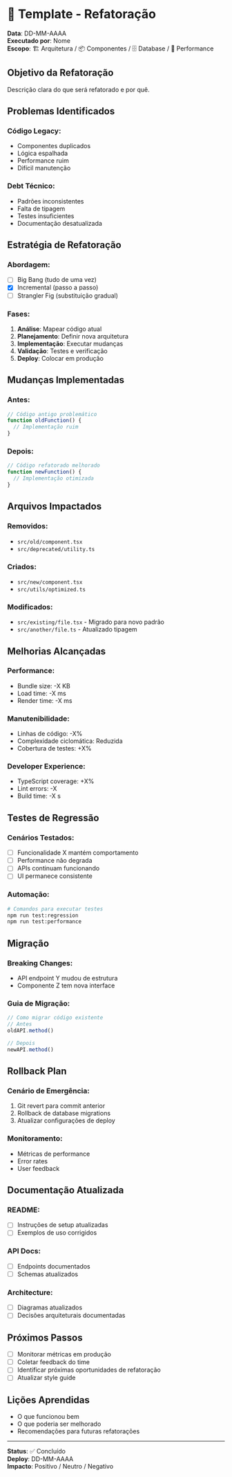# 🔄 Template - Refatoração

**Data**: DD-MM-AAAA  
**Executado por**: Nome  
**Escopo**: 🏗️ Arquitetura / 📦 Componentes / 🗄️ Database / 🚀 Performance  

## Objetivo da Refatoração
Descrição clara do que será refatorado e por quê.

## Problemas Identificados

### Código Legacy:
- Componentes duplicados
- Lógica espalhada
- Performance ruim
- Difícil manutenção

### Debt Técnico:
- Padrões inconsistentes
- Falta de tipagem
- Testes insuficientes
- Documentação desatualizada

## Estratégia de Refatoração

### Abordagem:
- [ ] Big Bang (tudo de uma vez)
- [x] Incremental (passo a passo)
- [ ] Strangler Fig (substituição gradual)

### Fases:
1. **Análise**: Mapear código atual
2. **Planejamento**: Definir nova arquitetura
3. **Implementação**: Executar mudanças
4. **Validação**: Testes e verificação
5. **Deploy**: Colocar em produção

## Mudanças Implementadas

### Antes:
```typescript
// Código antigo problemático
function oldFunction() {
  // Implementação ruim
}
```

### Depois:
```typescript
// Código refatorado melhorado
function newFunction() {
  // Implementação otimizada
}
```

## Arquivos Impactados

### Removidos:
- `src/old/component.tsx`
- `src/deprecated/utility.ts`

### Criados:
- `src/new/component.tsx`
- `src/utils/optimized.ts`

### Modificados:
- `src/existing/file.tsx` - Migrado para novo padrão
- `src/another/file.ts` - Atualizado tipagem

## Melhorias Alcançadas

### Performance:
- Bundle size: -X KB
- Load time: -X ms
- Render time: -X ms

### Manutenibilidade:
- Linhas de código: -X%
- Complexidade ciclomática: Reduzida
- Cobertura de testes: +X%

### Developer Experience:
- TypeScript coverage: +X%
- Lint errors: -X
- Build time: -X s

## Testes de Regressão

### Cenários Testados:
- [ ] Funcionalidade X mantém comportamento
- [ ] Performance não degrada
- [ ] APIs continuam funcionando
- [ ] UI permanece consistente

### Automação:
```bash
# Comandos para executar testes
npm run test:regression
npm run test:performance
```

## Migração

### Breaking Changes:
- API endpoint Y mudou de estrutura
- Componente Z tem nova interface

### Guia de Migração:
```typescript
// Como migrar código existente
// Antes
oldAPI.method()

// Depois  
newAPI.method()
```

## Rollback Plan

### Cenário de Emergência:
1. Git revert para commit anterior
2. Rollback de database migrations
3. Atualizar configurações de deploy

### Monitoramento:
- Métricas de performance
- Error rates
- User feedback

## Documentação Atualizada

### README:
- [ ] Instruções de setup atualizadas
- [ ] Exemplos de uso corrigidos

### API Docs:
- [ ] Endpoints documentados
- [ ] Schemas atualizados

### Architecture:
- [ ] Diagramas atualizados
- [ ] Decisões arquiteturais documentadas

## Próximos Passos
- [ ] Monitorar métricas em produção
- [ ] Coletar feedback do time
- [ ] Identificar próximas oportunidades de refatoração
- [ ] Atualizar style guide

## Lições Aprendidas
- O que funcionou bem
- O que poderia ser melhorado
- Recomendações para futuras refatorações

---
**Status**: ✅ Concluído  
**Deploy**: DD-MM-AAAA  
**Impacto**: Positivo / Neutro / Negativo
